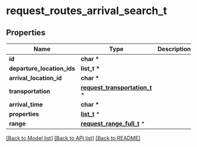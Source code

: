 # request_routes_arrival_search_t

## Properties
Name | Type | Description | Notes
------------ | ------------- | ------------- | -------------
**id** | **char \*** |  | 
**departure_location_ids** | **list_t \*** |  | 
**arrival_location_id** | **char \*** |  | 
**transportation** | [**request_transportation_t**](request_transportation.md) \* |  | 
**arrival_time** | **char \*** |  | 
**properties** | [**list_t**](request_routes_property.md) \* |  | 
**range** | [**request_range_full_t**](request_range_full.md) \* |  | [optional] 

[[Back to Model list]](../README.md#documentation-for-models) [[Back to API list]](../README.md#documentation-for-api-endpoints) [[Back to README]](../README.md)


